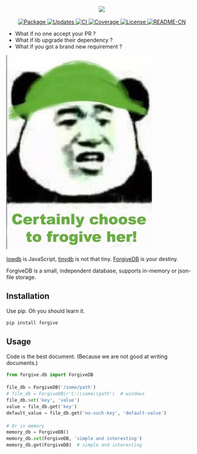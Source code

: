 <p align="center">
    <img src="https://rawgit.com/hui-z/ForgiveDB/master/pics/logo.jpg" height="130">
</p>
<p align="center">
    <a href="https://pypi.python.org/pypi/forgive">
        <img src="https://img.shields.io/pypi/v/forgive.svg" alt="Package"/>
    </a>
    <a href="https://pyup.io/repos/github/hui-z/ForgiveDB/">
        <img src="https://pyup.io/repos/github/hui-z/ForgiveDB/shield.svg" alt="Updates"/>
    </a>
    <a href="https://travis-ci.org/hui-z/ForgiveDB">
        <img src="https://travis-ci.org/hui-z/ForgiveDB.svg?branch=master" alt="CI" />
    </a>
    <a href="http://codecov.io/github/hui-z/ForgiveDB?branch=master">
        <img src="http://codecov.io/github/hui-z/ForgiveDB/coverage.svg?branch=master" alt="Coverage" />
    </a>
    <a href="https://github.com/hui-z/ForgiveDB/blob/master/LICENSE">
        <img src="https://img.shields.io/github/license/hui-z/ForgiveDB.svg" alt="License" />
    </a>
    <a href="README.cn.md">
        <img src="https://img.shields.io/badge/简介-中文-brightgreen.svg" alt="README-CN"/>
    </a>
</p>

* What if no one accept your PR ?
* What if lib upgrade their dependency ?
* What if you got a brand new requirement ?

![forgive](pics/forgive.jpg)

[lowdb](https://github.com/typicode/lowdb) is JavaScript,
[tinydb](http://tinydb.readthedocs.io/en/latest/intro.html) is not that tiny.
[ForgiveDB](https://github.com/hui-z/ForgiveDB) is your destiny.

ForgiveDB is a small, independent database,
supports in-memory or json-file storage.


## Installation

Use pip. Oh you should learn it.

``` python
pip install forgive
```


## Usage

Code is the best document.
(Because we are not good at writing documents.)

``` python
from forgive.db import ForgiveDB

file_db = ForgiveDB('/some/path')
# file_db = ForgiveDB(r'C:\\some\\path')  # windows
file_db.set('key', 'value')
value = file_db.get('key')
default_value = file_db.get('no-such-key', 'default-value')

# Or in memory
memory_db = ForgiveDB()
memory_db.set(ForgiveDB, 'simple and interesting')
memory_db.get(ForgiveDB)  # simple and interesting
```

